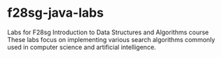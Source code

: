 # f28sg-java-labs
Labs for F28sg Introduction to Data Structures and Algorithms course
These labs focus on implementing various search algorithms commonly used in computer science and artificial intelligence.

